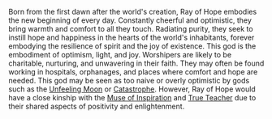 Born from the first dawn after the world's creation, Ray of Hope embodies the new beginning of every day. Constantly cheerful and optimistic, they bring warmth and comfort to all they touch. Radiating purity, they seek to instill hope and happiness in the hearts of the world's inhabitants, forever embodying the resilience of spirit and the joy of existence. This god is the embodiment of optimism, light, and joy. Worshipers are likely to be charitable, nurturing, and unwavering in their faith. They may often be found working in hospitals, orphanages, and places where comfort and hope are needed. This god may be seen as too naive or overly optimistic by gods such as the [Unfeeling Moon](Unfeeling%20Moon.md) or [Catastrophe](../Exiled%20Gods/Catastrophe.md). However, Ray of Hope would have a close kinship with the [Muse of Inspiration](Muse%20of%20Inspiration.md) and [True Teacher](True%20Teacher.md) due to their shared aspects of positivity and enlightenment.